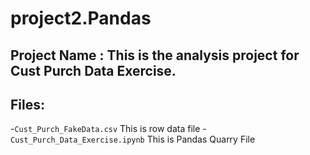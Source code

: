 # project2.Pandas
## Project Name : This is the analysis project for Cust Purch Data Exercise.
## Files:
-`Cust_Purch_FakeData.csv` This is row data file
-`Cust_Purch_Data_Exercise.ipynb` This is Pandas Quarry File
